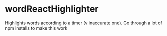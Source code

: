 # wordReactHighlighter

Highlights words according to a timer (v inaccurate one).
Go through a lot of npm installs to make this work
